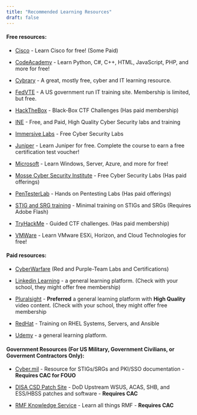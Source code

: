 ```yaml
---
title: "Recommended Learning Resources"
draft: false
---
```


#### Free resources:
- [Cisco](https://www.cisco.com/c/m/en_sg/partners/cisco-networking-academy/index.html) - Learn Cisco for free! (Some Paid)

- [CodeAcademy](https://www.codecademy.com/) - Learn Python, C#, C++, HTML, JavaScript, PHP, and more for free!

- [Cybrary](https://www.cybrary.it/) - A great, mostly free, cyber and IT learning resource.

- [FedVTE](https://fedvte.usalearning.gov/) - A US government run IT training site. Membership is limited, but free.

- [HackTheBox](https://www.hackthebox.eu/) - Black-Box CTF Challenges (Has paid membership)

- [INE](https://ine.com/) - Free, and Paid, High Quality Cyber Security labs and training

- [Immersive Labs](https://www.immersivelabs.com/) - Free Cyber Security Labs

- [Juniper](https://learningportal.juniper.net/juniper/default.aspx) - Learn Juniper for free. Complete the course to earn a free certification test voucher!

- [Microsoft](https://docs.microsoft.com/en-us/learn/) - Learn Windows, Server, Azure, and more for free!

- [Mosse Cyber Security Institute](https://platform.mosse-institute.com/#/) - Free Cyber Security Labs (Has paid offerings)

- [PenTesterLab](https://pentesterlab.com/) - Hands on Pentesting Labs (Has paid offerings)

- [STIG and SRG training](https://public.cyber.mil/training/srgs-and-stigs-training/) - Minimal training on STIGs and SRGs (Requires Adobe Flash)

- [TryHackMe](https://tryhackme.com/) - Guided CTF challenges. (Has paid membership)

- [VMWare](https://www.vmware.com/education-services/learning-zone.html) - Learn VMware ESXi, Horizon, and Cloud Technologies for free!

#### Paid resources:

- [CyberWarfare](https://cyberwarfare.live/) (Red and Purple-Team Labs and Certifications)

- [Linkedin Learning](https://www.lynda.com/) - a general learning platform. (Check with your school, they might offer free membership)

- [Pluralsight](https://www.pluralsight.com/) - **Preferred** a general learning platform with **High Quality** video content. (Check with your school, they might offer free membership

- [RedHat](https://www.redhat.com/en/services/training-and-certification) - Training on RHEL Systems, Servers, and Ansible 

- [Udemy](https://www.udemy.com/) - a general learning platform.

#### Government Resources (For US Military, Government Civilians, or Goverment Contractors Only):

- [Cyber.mil](https://cyber.mil/) - Resource for STIGs/SRGs and PKI/SSO documentation - **Requires CAC for FOUO**

- [DISA CSD Patch Site](https://patches.csd.disa.mil/) - DoD Upstream WSUS, ACAS, SHB, and ESS/HBSS patches and software - **Requires CAC**

- [RMF Knowledge Service](https://rmfks.osd.mil/) - Learn all things RMF - **Requires CAC**
